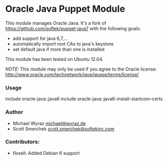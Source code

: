 # Oracle Java Puppet Module
This module manages Oracle Java. It's a fork of https://github.com/softek/puppet-java7 with the following goals:

* add support for java 6,7,...
* automatically import root CAs to java's keystore
* set default java if more than one is installed

This module has been tested on Ubuntu 12.04.

*NOTE:* This module may only be used if you agree to the Oracle license: http://www.oracle.com/technetwork/java/javase/terms/license/

### Usage

  include oracle-java::java6
  include oracle-java::java6-install-startcom-certs

### Author
* Michael Wyraz <michael@wyraz.de>
* Scott Smerchek <scott.smerchek@softekinc.com>

### Contributors:
* flosell: Added Debian 6 support
